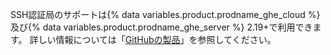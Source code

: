 SSH認証局のサポートは{% data variables.product.prodname_ghe_cloud %}及び{% data variables.product.prodname_ghe_server %} 2.19+で利用できます。 詳しい情報については「[GitHubの製品](/articles/githubs-products)」を参照してください。
